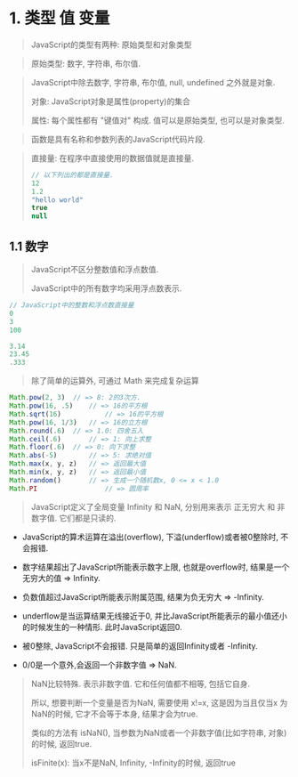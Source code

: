 # 1. 类型 值 变量

> JavaScript的类型有两种: 原始类型和对象类型

> 原始类型: 数字, 字符串, 布尔值.

> JavaScript中除去数字, 字符串, 布尔值, null, undefined 之外就是对象.
>
> 对象: JavaScript对象是属性(property)的集合
>
> 属性: 每个属性都有 "键值对" 构成. 值可以是原始类型, 也可以是对象类型.

> 函数是具有名称和参数列表的JavaScript代码片段.

> 直接量: 在程序中直接使用的数据值就是直接量.
>
> ```JavaScript
> // 以下列出的都是直接量.
> 12
> 1.2
> "hello world"
> true
> null
> ```

## 1.1 数字

> JavaScript不区分整数值和浮点数值. 
>
> JavaScript中的所有数字均采用浮点数表示.

```javascript
// JavaScript中的整数和浮点数直接量
0
3
100

3.14
23.45
.333
```



> 除了简单的运算外, 可通过 Math 来完成复杂运算

```JavaScript
Math.pow(2, 3) 	// => 8: 2的3次方.
Math.pow(16, .5)	// => 16的平方根
Math.sqrt(16)			// => 16的平方根
Math.pow(16, 1/3)	// => 16的立方根
Math.round(.6) 	// => 1.0: 四舍五入
Math.ceil(.6)		// => 1: 向上求整
Math.floor(.6)	// => 0: 向下求整
Math.abs(-5)		// => 5: 求绝对值
Math.max(x, y, z)	// => 返回最大值
Math.min(x, y, z)	// => 返回最小值
Math.random()		// => 生成一个随机数x, 0 <= x < 1.0
Math.PI					// => 圆周率
```



> JavaScript定义了全局变量 Infinity 和 NaN, 分别用来表示 正无穷大 和 非数字值. 它们都是只读的.



- JavaScript的算术运算在溢出(overflow), 下溢(underflow)或者被0整除时, 不会报错.

- 数字结果超出了JavaScript所能表示数字上限, 也就是overflow时, 结果是一个无穷大的值 => Infinity.

- 负数值超过JavaScript所能表示附属范围, 结果为负无穷大 => -Infinity.

- underflow是当运算结果无线接近于0, 并比JavaScript所能表示的最小值还小的时候发生的一种情形. 此时JavaScript返回0.
- 被0整除, JavaScript不会报错. 只是简单的返回Infinity或者 -Infinity.
- 0/0是一个意外,会返回一个非数字值 => NaN. 

> NaN比较特殊. 表示非数字值. 它和任何值都不相等, 包括它自身.
>
> 所以, 想要判断一个变量是否为NaN, 需要使用 x!=x, 这是因为当且仅当x 为NaN的时候, 它才不会等于本身, 结果才会为true. 
>
> 类似的方法有  isNaN(), 当参数为NaN或者一个非数字值(比如字符串, 对象)的时候, 返回true.
>
> isFinite(x): 当x不是NaN, Infinity, -Infinity的时候, 返回true